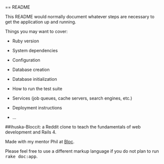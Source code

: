 == README

This README would normally document whatever steps are necessary to get the
application up and running.

Things you may want to cover:

* Ruby version

* System dependencies

* Configuration

* Database creation

* Database initialization

* How to run the test suite

* Services (job queues, cache servers, search engines, etc.)

* Deployment instructions

* ...


##ihuska-Bloccit: a Reddit clone to teach the fundamentals of web development and Rails 4.

Made with my mentor Phil at [Bloc](http://bloc.io).

Please feel free to use a different markup language if you do not plan to run
<tt>rake doc:app</tt>.
